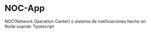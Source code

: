 # NOC-App
NOC(Network Operation Center) o sistema de notificaciones hecho en Node usando Typescript 
